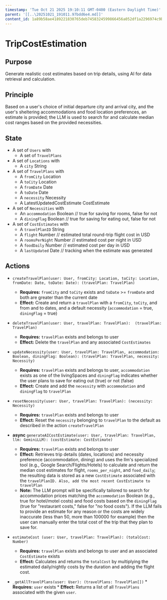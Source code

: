 ```yaml
---
timestamp: 'Tue Oct 21 2025 19:10:11 GMT-0400 (Eastern Daylight Time)'
parent: '[[..\20251021_191011.97bdd6e4.md]]'
content_id: 1a89b58ae4189221830765deb7458324599866456a052df1a2296974c9b8c159
---
```


# TripCostEstimation

## Purpose

Generate realistic cost estimates based on trip details, using AI for data retrieval and calculation.

## Principle

Based on a user's choice of initial departure city and arrival city, and the user's sheltering accommodations and food location preferences, an estimate is provided; the LLM is used to search for and calculate median cost ranges based on the provided necessities.

## State

* A set of `Users` with
  * A set of `TravelPlans`
* A set of `Locations` with
  * A `city` String
* A set of `TravelPlans` with
  * A `fromCity` Location
  * A `toCity` Location
  * A `fromDate` Date
  * A `toDate` Date
  * A `necessity` Necessity
  * A LatestUpdatedCostEstimate CostEstimate
* A set of `Necessities` with
  * An `accommodation` Boolean // true for saving for rooms, false for not
  * A `diningFlag` Boolean // true for saving for eating out, false for not
* A set of `CostEstimates` with
  * A `travelPlanID` String
  * A `flight` Number // estimated total round-trip flight cost in USD
  * A `roomsPerNight` Number // estimated cost per night in USD
  * A `foodDaily` Number // estimated cost per day in USD
  * A `lastUpdated` Date // tracking when the estimate was generated

## Actions

* `createTravelPlan(user: User, fromCity: Location, toCity: Location, fromDate: Date, toDate: Date): (travelPlan: TravelPlan)`
  * **Requires:** `fromCity` and `toCity` exists and `toDate` >= `fromDate` and both are greater than the current date
  * **Effect:** Create and return a `travelPlan` with a `fromCity`, `toCity`, and from and to dates, and a default necessity (`accommodation` = true, `diningFlag` = true)

* `deleteTravelPlan(user: User, travelPlan: TravelPlan):  (travelPlan: TravelPlan)`
  * **Requires:** `travelPlan` exists and belongs to user
  * **Effect:** Delete the `travelPlan` and any associated `CostEstimates`

* `updateNecessity(user: User, travelPlan: TravelPlan, accommodation: Boolean, diningFlag: Boolean): (travelPlan: TravelPlan, necessity: Necessity)`
  * **Requires:** `travelPlan` exists and belongs to user, `accommodation` exists as one of the livingSpaces and `diningFlag` indicates whether the user plans to save for eating out (true) or not (false)
  * **Effect:** Create and add the `necessity` with `accommodation` and `diningFlag` to `travelPlan`

* `resetNecessity(user: User, travelPlan: TravelPlan): (necessity: Necessity)`
  * **Requires:** `travelPlan` exists and belongs to user
  * **Effect:** Reset the `necessity` belonging to `travelPlan` to the default as described in the action `createTravelPlan`

* **async** `generateAICostEstimate(user: User, travelPlan: TravelPlan, llm: GeminiLLM): (costEstimate: CostEstimate)`
  * **Requires:** `travelPlan` exists and belongs to user
  * **Effect:** Retrieves trip details (dates, locations) and necessity preference (accommodation, dining) and uses the llm's specialized tool (e.g., Google Search/Flights/Hotels) to calculate and return the median cost estimates for flight, `rooms_per_night`, and `food_daily`; the resulting data is stored as a new `CostEstimate` associated with the `travelPlanID. Also, add the most recent CostEstimate to travelPlan`
  * **Note:** The LLM prompt will be specifically tailored to search for accommodation prices matching the `accommodation` Boolean (e.g., true for hotel/motel costs) and food costs based on the `diningFlag` (true for "restaurant costs," false for "no food costs"). If the LLM fails to provide an estimate for any reason or the costs are widely inaccurate (less than 50, more than 100000 for example) then the user can manually enter the total cost of the trip that they plan to save for.

* `estimateCost (user: User, travelPlan: TravelPlan): (totalCost: Number)`
  * **Requires:** `travelPlan` exists and belongs to user and an associated `CostEstimate` exists
  * **Effect:** Calculates and returns the `totalCost` by multiplying the estimated daily/nightly costs by the duration and adding the flight cost.

* `_getAllTravelPlans(user: User): (travelPlans: TravelPlan[])`
  \*  **Requires:** `user` exists
  \*  **Effect:** Returns a list of all `TravelPlans` associated with the given `user`.
